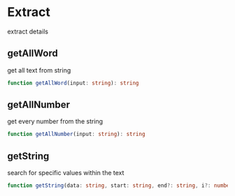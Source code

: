 # Extract

extract details

## getAllWord

get all text from string

```ts
function getAllWord(input: string): string
```

## getAllNumber

get every number from the string

```ts
function getAllNumber(input: string): string
```

## getString

search for specific values ​​within the text

```ts
function getString(data: string, start: string, end?: string, i?: number): string
```

